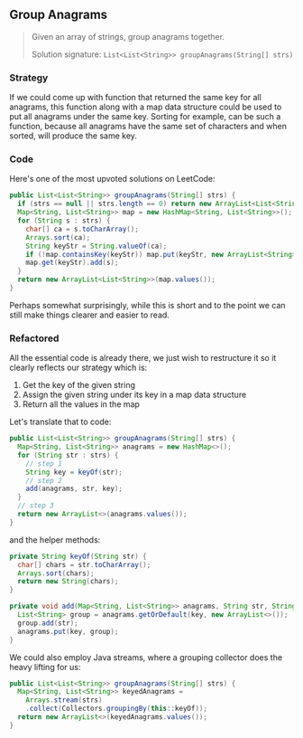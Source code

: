## Group Anagrams

> Given an array of strings, group anagrams together.
>
> Solution signature: `List<List<String>> groupAnagrams(String[] strs)`



### Strategy

If we could come up with function that returned the same key for all anagrams, this function along with a  map data structure could be used to put all anagrams under the same key. Sorting for example, can be such a function, because all anagrams have the same set of characters and when sorted, will produce the same key.



### Code

Here's one of the most upvoted solutions on LeetCode:

```java
public List<List<String>> groupAnagrams(String[] strs) {
  if (strs == null || strs.length == 0) return new ArrayList<List<String>>();
  Map<String, List<String>> map = new HashMap<String, List<String>>();
  for (String s : strs) {
    char[] ca = s.toCharArray();
    Arrays.sort(ca);
    String keyStr = String.valueOf(ca);
    if (!map.containsKey(keyStr)) map.put(keyStr, new ArrayList<String>());
    map.get(keyStr).add(s);
  }
  return new ArrayList<List<String>>(map.values());
}
```

Perhaps somewhat surprisingly, while this is short and to the point we can still make things clearer and easier to read.



### Refactored

All the essential code is already there, we just wish to restructure it so it clearly reflects our strategy which is:

1. Get the key of the given string
2. Assign the given string under its key in a map data structure
3. Return all the values in the map

Let's translate that to code:

```java
public List<List<String>> groupAnagrams(String[] strs) {
  Map<String, List<String>> anagrams = new HashMap<>();
  for (String str : strs) {
    // step 1
    String key = keyOf(str);
    // step 2
    add(anagrams, str, key);
  }
  // step 3
  return new ArrayList<>(anagrams.values());
}
```

and the helper methods:

```java
private String keyOf(String str) {
  char[] chars = str.toCharArray();
  Arrays.sort(chars);
  return new String(chars);
}

private void add(Map<String, List<String>> anagrams, String str, String key) {
  List<String> group = anagrams.getOrDefault(key, new ArrayList<>());
  group.add(str);
  anagrams.put(key, group);
}
```

We could also employ Java streams, where a grouping collector does the heavy lifting for us:

```java
public List<List<String>> groupAnagrams(String[] strs) {
  Map<String, List<String>> keyedAnagrams =
    Arrays.stream(strs)
    .collect(Collectors.groupingBy(this::keyOf));
  return new ArrayList<>(keyedAnagrams.values());
}
```